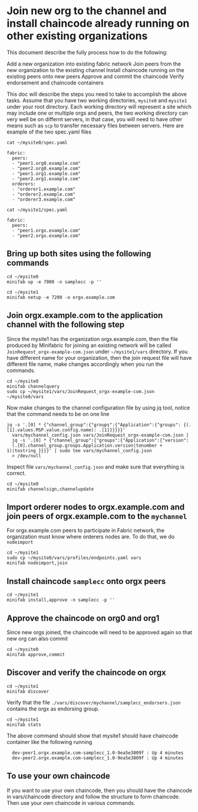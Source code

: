 # Join new org to the channel and install chaincode already running on other existing organizations

This document describe the fully process how to do the following:

Add a new organization into existing fabric network
Join peers from the new organization to the existing channel
Install chaincode running on the existing peers onto new peers
Approve and commit the chaincode
Verify endorsement and chaincode containers

This doc will describe the steps you need to take to accomplish the above tasks. Assume that you have two
working directories, `mysite0` and `mysite1` under your root directory. Each working directory will represent
a site which may include one or multiple orgs and peers, the two working directory can very well be on differnt
servers, in that case, you will need to have other means such as `scp` to transfer necessary files between
servers. Here are example of the two spec.yaml files

```
cat ~/mysite0/spec.yaml

fabric:
  peers:
  - "peer1.org0.example.com"
  - "peer2.org0.example.com"
  - "peer1.org1.example.com"
  - "peer2.org1.example.com"
  orderers:
  - "orderer1.example.com"
  - "orderer2.example.com"
  - "orderer3.example.com"

cat ~/mysite1/spec.yaml

fabric:
  peers:
  - "peer1.orgx.example.com"
  - "peer2.orgx.example.com"

```
 
## Bring up both sites using the following commands

```
cd ~/mysite0
minifab up -e 7000 -n samplecc -p ''

cd ~/mysite1
minifab netup -e 7200 -o orgx.example.com
```

## Join orgx.example.com to the application channel with the following step
Since the mysite1 has the organization orgx.example.com, then the file produced
by Minifabric for joining an existing network will be called `JoinRequest_orgx-example-com.json`
under `~/mysite1/vars` directory. If you have different name for your organization, then the
join request file will have different file name, make changes accordingly when you run the commands. 

```
cd ~/mysite0
minifab channelquery
sudo cp ~/mysite1/vars/JoinRequest_orgx-example-com.json ~/mysite0/vars
```

Now make changes to the channel configuration file by using jq tool, notice that the command needs to be on one line

```
jq -s '.[0] * {"channel_group":{"groups":{"Application":{"groups": {(.[1].values.MSP.value.config.name): .[1]}}}}}'
  vars/mychannel_config.json vars/JoinRequest_orgx-example-com.json |
  jq -s '.[0] * {"channel_group":{"groups":{"Application":{"version":
  (.[0].channel_group.groups.Application.version|tonumber + 1)|tostring }}}}' | sudo tee vars/mychannel_config.json
  > /dev/null
```

Inspect file `vars/mychannel_config.json` and make sure that everything is correct.

```
cd ~/mysite0
minifab channelsign,channelupdate
```

## Import orderer nodes to orgx.example.com and join peers of orgx.example.com to the `mychannel`
For orgx.example.com peers to participate in Fabric network, the organization must know where orderers nodes are.
To do that, we do `nodeimport`

```
cd ~/mysite1
sudo cp ~/mysite0/vars/profiles/endpoints.yaml vars
minifab nodeimport,join
```

## Install chaincode `samplecc` onto orgx peers

```
cd ~/mysite1
minifab install,approve -n samplecc -p ''
```

## Approve the chaincode on org0 and org1
Since new orgs joined, the chaincode will need to be approved again so that new org can also commit

```
cd ~/mysite0
minifab approve,commit
```


## Discover and verify the chaincode on orgx

```
cd ~/mysite1
minifab discover
```

Verify that the file `./vars/discover/mychannel/samplecc_endorsers.json` contains the orgx as
endorsing group.

```
cd ~/mysite1
minifab stats
```

The above command should show that mysite1 should have chaincode container like the following
running

```
  dev-peer1.orgx.example.com-samplecc_1.0-9ea5e3809f : Up 4 minutes
  dev-peer2.orgx.example.com-samplecc_1.0-9ea5e3809f : Up 4 minutes
```

## To use your own chaincode
If you want to use your own chaincode, then you should have the chaincode in vars/chaincode directory
and follow the structure to form chaincode. Then use your own chaincode in various commands.
